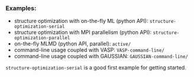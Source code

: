 ### Examples:
* structure optimization with on-the-fly ML (python API): `structure-optimization-serial`
* structure optimization with MPI parallelism (python API): `structure-optimization-parallel`
* on-the-fly MLMD (python API, parallel): `active/`
* command-line usage coupled with VASP: `VASP-command-line/`
* command-line usage coupled with GAUSSIAN: `GAUSSIAN-command-line/`

`structure-optimization-serial` is a good first example for getting started.
